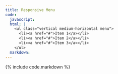 ```yaml
---
title: Responsive Menu
code:
  javascript:
  html: |
    <ul class="vertical medium-horizontal menu">
      <li><a href="#">Item 1</a></li>
      <li><a href="#">Item 2</a></li>
      <li><a href="#">Item 3</a></li>
    </ul>
  markdown:
---
```

{% include code.markdown %}
